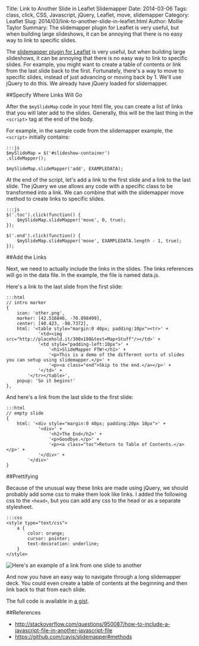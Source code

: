 Title: Link to Another Slide in Leaflet Slidemapper
Date: 2014-03-06
Tags: class, click, CSS, Javascript, jQuery, Leaflet, move, slidemapper
Category: Leaflet
Slug: 2014/03/link-to-another-slide-in-leaflet.html
Author: Mollie Taylor
Summary: The slidemapper plugin for Leaflet is very useful, but when building large slideshows, it can be annoying that there is no easy way to link to specific slides. 

The [slidemapper plugin for Leaflet](https://github.com/cavis/slidemapper) is very useful, but when building large slideshows, it can be annoying that there is no easy way to link to specific slides. For example, you might want to create a table of contents or link from the last slide back to the first. Fortunately, there's a way to move to specific slides, instead of just advancing or moving back by 1. We'll use jQuery to do this. We already have jQuery loaded for slidemapper.

##Specify Where Links Will Go

After the ```$mySlideMap``` code in your html file, you can create a list of links that you will later add to the slides. Generally, this will be the last thing in the ```<script>``` tag at the end of the body.

For example, in the sample code from the slidemapper example, the ```<script>``` initially contains:

	:::js
	$mySlideMap = $('#slideshow-container')
	.slideMapper();

	$mySlideMap.slideMapper('add', EXAMPLEDATA);

At the end of the script, let's add a link to the first slide and a link to the last slide. The jQuery we use allows any code with a specific class to be transformed into a link. We can combine that with the slidemapper move method to create links to specific slides.

	:::js
	$('.toc').click(function() {
		$mySlideMap.slideMapper('move', 0, true);
	});

	$('.end').click(function() {
		$mySlideMap.slideMapper('move', EXAMPLEDATA.length - 1, true);
	});

##Add the Links

Next, we need to actually include the links in the slides. The links references will go in the data file. In the example, the file is named data.js.

Here's a link to the last slide from the first slide:

	:::html
	// intro marker
	{
		icon: 'other.png',
		marker: [42.516846, -70.898499],
		center: [40.423, -98.7372],
		html: '<table style="margin:0 40px; padding:10px"><tr>' +
				'<td><img src="http://placehold.it/300x180&text=Map+Stuff"/></td>' +
				'<td style="padding-left:10px">' +
					'<h1>SlideMapper FTW!</h1>' +
					'<p>This is a demo of the different sorts of slides you can setup using slidemapper.</p>' +
					'<p><a class="end">Skip to the end.</a></p>' +
				'</td>' +
			'</tr></table>',
		popup: 'So it begins!'
	},

And here's a link from the last slide to the first slide:

	:::html
	// empty slide
	{
		html: '<div style="margin:0 40px; padding:20px 10px">' +
				'<div>' +
					'<h2>The End</h2>' +
					'<p>Goodbye.</p>' +
					'<p><a class="toc">Return to Table of Contents.</a></p>' +
				'</div>' +
			'</div>'
	}

##Prettifying

Because of the unusual way these links are made using jQuery, we should probably add some css to make them look like links. I added the following css to the ```<head>```, but you can add any css to the head or as a separate stylesheet.

	:::css
	<style type="text/css">
		a {
			color: orange;
			cursor: pointer;
			text-decoration: underline;
		}
	</style>

![Here's an example of a link from one slide to another]({filename}/images/slidemapper-link.png)

And now you have an easy way to navigate through a long slidemapper deck. You could even create a table of contents at the beginning and then link back to that from each slide.

The full code is available in [a gist](https://gist.github.com/mollietaylor/9128328).

##References
* <http://stackoverflow.com/questions/950087/how-to-include-a-javascript-file-in-another-javascript-file>
* <https://github.com/cavis/slidemapper#methods>
